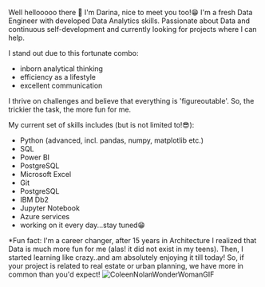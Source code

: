Well hellooooo there 👋 I'm Darina, nice to meet you too!😁
I'm a fresh Data Engineer with developed Data Analytics skills. 
Passionate about Data and continuous self-development and currently looking for projects where I can help.

I stand out due to this fortunate combo: 
+ inborn analytical thinking
+ efficiency as a lifestyle
+ excellent communication
  
I thrive on challenges and believe that everything is 'figureoutable'. So, the trickier the task, the more fun for me.

My current set of skills includes (but is not limited to!😎):
- Python (advanced, incl. pandas, numpy, matplotlib etc.)
- SQL
- Power BI
- PostgreSQL
- Microsoft Excel
- Git
- PostgreSQL
- IBM Db2
- Jupyter Notebook
- Azure services
- working on it every day...stay tuned😁

*Fun fact: I'm a career changer, after 15 years in Architecture I realized that Data is much more fun for me (alas! it did not exist in my teens).
Then, I started learning like crazy..and am absolutely enjoying it till today! 
So, if your project is related to real estate or urban planning, we have more in common than you'd expect!
![ColeenNolanWonderWomanGIF](https://github.com/user-attachments/assets/f4a8a7ea-e617-44ad-ad1a-c0ddcc77f813)

